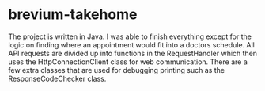 # brevium-takehome

The project is written in Java. I was able to finish everything except for the logic on finding where an appointment would fit into a doctors schedule. All API requests are divided up into functions in the RequestHandler which then uses the HttpConnectionClient class for web communication. There are a few extra classes that are used for debugging printing such as the ResponseCodeChecker class.
